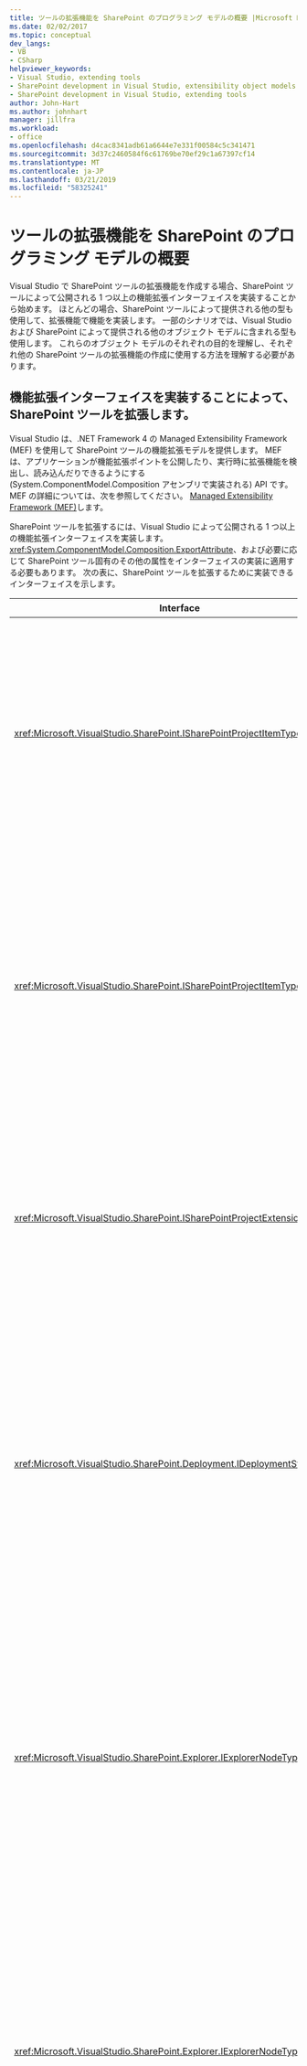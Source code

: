 ```yaml
---
title: ツールの拡張機能を SharePoint のプログラミング モデルの概要 |Microsoft Docs
ms.date: 02/02/2017
ms.topic: conceptual
dev_langs:
- VB
- CSharp
helpviewer_keywords:
- Visual Studio, extending tools
- SharePoint development in Visual Studio, extensibility object models
- SharePoint development in Visual Studio, extending tools
author: John-Hart
ms.author: johnhart
manager: jillfra
ms.workload:
- office
ms.openlocfilehash: d4cac8341adb61a6644e7e331f00584c5c341471
ms.sourcegitcommit: 3d37c2460584f6c61769be70ef29c1a67397cf14
ms.translationtype: MT
ms.contentlocale: ja-JP
ms.lasthandoff: 03/21/2019
ms.locfileid: "58325241"
---
```

# <a name="overview-of-the-programming-model-of-sharepoint-tools-extensions"></a>ツールの拡張機能を SharePoint のプログラミング モデルの概要
  Visual Studio で SharePoint ツールの拡張機能を作成する場合、SharePoint ツールによって公開される 1 つ以上の機能拡張インターフェイスを実装することから始めます。 ほとんどの場合、SharePoint ツールによって提供される他の型も使用して、拡張機能で機能を実装します。 一部のシナリオでは、Visual Studio および SharePoint によって提供される他のオブジェクト モデルに含まれる型も使用します。 これらのオブジェクト モデルのそれぞれの目的を理解し、それぞれ他の SharePoint ツールの拡張機能の作成に使用する方法を理解する必要があります。

## <a name="extend-the-sharepoint-tools-by-implementing-extensibility-interfaces"></a>機能拡張インターフェイスを実装することによって、SharePoint ツールを拡張します。
 Visual Studio は、.NET Framework 4 の Managed Extensibility Framework (MEF) を使用して SharePoint ツールの機能拡張モデルを提供します。 MEF は、アプリケーションが機能拡張ポイントを公開したり、実行時に拡張機能を検出し、読み込んだりできるようにする (System.ComponentModel.Composition アセンブリで実装される) API です。 MEF の詳細については、次を参照してください。 [Managed Extensibility Framework &#40;MEF&#41;](/dotnet/framework/mef/index)します。

 SharePoint ツールを拡張するには、Visual Studio によって公開される 1 つ以上の機能拡張インターフェイスを実装します。 <xref:System.ComponentModel.Composition.ExportAttribute>、および必要に応じて SharePoint ツール固有のその他の属性をインターフェイスの実装に適用する必要もあります。 次の表に、SharePoint ツールを拡張するために実装できるインターフェイスを示します。

|Interface|説明|
|---------------|-----------------|
|<xref:Microsoft.VisualStudio.SharePoint.ISharePointProjectItemTypeProvider>|このインターフェイスは、新しい種類の SharePoint プロジェクト項目を定義する際に実装します。 例については、「[方法: SharePoint プロジェクト項目の種類定義](../sharepoint/how-to-define-a-sharepoint-project-item-type.md)します。|
|<xref:Microsoft.VisualStudio.SharePoint.ISharePointProjectItemTypeExtension>|このインターフェイスは、Visual Studio に既にインストールされている SharePoint プロジェクト項目の種類を拡張する場合に実装します。 例については、「[方法: SharePoint プロジェクト項目の拡張機能作成](../sharepoint/how-to-create-a-sharepoint-project-item-extension.md)です。|
|<xref:Microsoft.VisualStudio.SharePoint.ISharePointProjectExtension>|このインターフェイスは、SharePoint プロジェクトを拡張する場合に実装します。 例については、「[方法: SharePoint プロジェクト拡張機能作成](../sharepoint/how-to-create-a-sharepoint-project-extension.md)です。|
|<xref:Microsoft.VisualStudio.SharePoint.Deployment.IDeploymentStep>|SharePoint プロジェクト項目を配置または取り消すときに実行できる新しい配置手順を定義するには、このインターフェイスを実装します。 例については、「[チュートリアル: SharePoint プロジェクトのカスタム配置手順の作成](../sharepoint/walkthrough-creating-a-custom-deployment-step-for-sharepoint-projects.md)です。|
|<xref:Microsoft.VisualStudio.SharePoint.Explorer.IExplorerNodeTypeExtension>|既存のノードを拡張するには、このインターフェイスを実装、 **SharePoint 接続**内のノード、**サーバー エクスプ ローラー**ウィンドウ。 例については、「[方法: サーバー エクスプ ローラーでの SharePoint ノードを拡張](../sharepoint/how-to-extend-a-sharepoint-node-in-server-explorer.md)します。|
|<xref:Microsoft.VisualStudio.SharePoint.Explorer.IExplorerNodeTypeProvider>|ノードの下の新しい型を定義するには、このインターフェイスを実装、 **SharePoint 接続**内のノード、**サーバー エクスプ ローラー**ウィンドウ。 例については、「[方法: サーバー エクスプ ローラーでの SharePoint ノードを拡張](../sharepoint/how-to-extend-a-sharepoint-node-in-server-explorer.md)します。|
|<xref:Microsoft.VisualStudio.SharePoint.Validation.IFeatureValidationRule>|カスタムのフィーチャー検証規則を定義するには、このインターフェイスを実装します。 例については、「[方法: SharePoint ソリューションの検証規則を使用したカスタムのフィーチャーとパッケージの作成](../sharepoint/how-to-create-custom-feature-and-package-validation-rules-for-sharepoint-solutions.md)です。|
|<xref:Microsoft.VisualStudio.SharePoint.Validation.IPackageValidationRule>|カスタムのパッケージ検証規則を定義するには、このインターフェイスを実装します。 例については、「[方法: SharePoint ソリューションの検証規則を使用したカスタムのフィーチャーとパッケージの作成](../sharepoint/how-to-create-custom-feature-and-package-validation-rules-for-sharepoint-solutions.md)です。|

 SharePoint ツールの拡張機能を実装したら、拡張機能アセンブリを Visual Studio 拡張機能 (VSIX) のパッケージに配置し、Visual Studio が拡張機能を検出し、読み込むことができるようにする必要があります。 詳細については、次を参照してください。 [Visual Studio の SharePoint ツールの拡張機能を展開](../sharepoint/deploying-extensions-for-the-sharepoint-tools-in-visual-studio.md)します。

## <a name="understand-the-object-models-that-you-use-in-sharepoint-tools-extensions"></a>SharePoint ツール拡張機能で使用するオブジェクト モデルを理解します。
 SharePoint ツールの拡張機能を作成するときに使用できるいくつかのオブジェクト モデルを次に示します。

-   *SharePoint ツールのオブジェクト モデル*します。 このオブジェクト モデルには、SharePoint ツールの拡張機能を作成するために実装する機能拡張インターフェイスと、その他の関連する型が用意されています。

-   *Visual Studio オートメーションとの統合オブジェクト モデル*します。 これらのオブジェクト モデルを使用して、SharePoint ツールのオブジェクト モデルの範囲を超える Visual Studio の機能にアクセスします。

    > [!NOTE]
    >  SharePoint ツールのオブジェクト モデルに存在するいくつかのオブジェクトは、SharePoint プロジェクト サービスを使用して、Visual Studio のオートメーション オブジェクト モデルおよび Visual Studio の統合オブジェクト モデルのオブジェクトに変換できます。それとは逆方向の変換も可能です。 詳細については、次を参照してください。 [SharePoint プロジェクト システムの種類とその他の Visual Studio プロジェクトの種類間で変換](../sharepoint/converting-between-sharepoint-project-system-types-and-other-visual-studio-project-types.md)します。

-   *SharePoint サーバーとクライアント オブジェクト モデル*します。 これらのオブジェクト モデルを使用して、SharePoint サイトに変更を加えたり、SharePoint ツールの拡張機能のコンテキストから SharePoint サイトのデータを取得したりします。

### <a name="sharepoint-tools-object-model"></a>SharePoint ツールのオブジェクト モデル
 SharePoint ツールの各拡張機能では、SharePoint ツールのオブジェクト モデルの型を使用して、拡張機能の主要な動作と機能が定義されます。 次の表では、それらを含むアセンブリをこのオブジェクト モデルに含まれている名前空間について説明します。

#### <a name="microsoftvisualstudiosharepointdll"></a>Microsoft.VisualStudio.SharePoint.dll

|名前空間|説明|
|-|-|
|<xref:Microsoft.VisualStudio.SharePoint>|SharePoint プロジェクト システムを拡張および自動化するために使用する型があります。 たとえば、組み込みの SharePoint プロジェクトやプロジェクト項目を拡張できるほか、独自のプロジェクト項目を作成することもできます。 詳細については、次を参照してください。 [SharePoint プロジェクト システムを拡張](../sharepoint/extending-the-sharepoint-project-system.md)します。|
|<xref:Microsoft.VisualStudio.SharePoint.Deployment>|独自の配置手順や配置構成の作成など、SharePoint プロジェクトの配置プロセスを拡張するために使用する型があります。 詳細については、次を参照してください。 [SharePoint の拡張のパッケージ化と配置](../sharepoint/extending-sharepoint-packaging-and-deployment.md)します。|
|<xref:Microsoft.VisualStudio.SharePoint.Explorer>|使用の下のノードを拡張する型が含まれています、 **SharePoint 接続**内のノード、**サーバー エクスプ ローラー**ウィンドウ、またはノードの新しい型を定義します。 詳細については、次を参照してください。[サーバー エクスプ ローラーで、SharePoint 接続 ノードを拡張](../sharepoint/extending-the-sharepoint-connections-node-in-server-explorer.md)します。|
|<xref:Microsoft.VisualStudio.SharePoint.Features>|SharePoint プロジェクトのフィーチャーの定義にアクセスするために使用する型があります。|
|<xref:Microsoft.VisualStudio.SharePoint.Packages>|SharePoint ソリューションのパッケージ定義にアクセスするために使用する型があります。|
|<xref:Microsoft.VisualStudio.SharePoint.Validation>|SharePoint プロジェクトの機能およびパッケージ検証動作をカスタマイズするために使用する型があります。 詳細については、「[方法 :SharePoint ソリューションの検証規則を使用したカスタムのフィーチャーとパッケージの作成](../sharepoint/how-to-create-custom-feature-and-package-validation-rules-for-sharepoint-solutions.md)です。|

#### <a name="microsoftvisualstudiosharepointcommandsdll"></a>Microsoft.VisualStudio.SharePoint.Commands.dll

|名前空間|説明|
|-|-|
|<xref:Microsoft.VisualStudio.SharePoint.Commands>|カスタムの作成に使用できる型を含む*SharePoint コマンド*します。 SharePoint コマンドは、SharePoint のサーバー オブジェクト モデルに対する呼び出しを SharePoint ツールの拡張機能から行うメソッドです。 詳細については、次を参照してください。[の SharePoint オブジェクト モデルを呼び出す](../sharepoint/calling-into-the-sharepoint-object-models.md)します。|

#### <a name="microsoftvisualstudiosharepointexplorerextensionsdll"></a>Microsoft.VisualStudio.SharePoint.Explorer.Extensions.dll

|名前空間|説明|
|-|-|
|<xref:Microsoft.VisualStudio.SharePoint.Explorer.Extensions>|組み込みに関する情報の取得に使用できる型を含む**サーバー エクスプ ローラー**リスト、フィールド、またはコンテンツの種類を表すノードなどの SharePoint サイト上の個々 のコンポーネントを表すノード。 詳細については、次を参照してください。[サーバー エクスプ ローラーで、SharePoint 接続 ノードを拡張](../sharepoint/extending-the-sharepoint-connections-node-in-server-explorer.md)します。|

### <a name="visual-studio-automation-object-model"></a>Visual Studio オートメーション オブジェクト モデル
 Visual Studio のオートメーション オブジェクト モデルには、Visual Studio のプロジェクトおよび IDE を自動化するために使用できる API が用意されています。 SharePoint プロジェクトに限定されないプロジェクト関連のタスクや、Visual Studio の全般的なオートメーション タスクを実行するには、Visual Studio のオブジェクト モデルを使用します。 このオブジェクト モデルは、以前から Visual Studio のアドインやマクロで使用されていましたが、SharePoint ツールの拡張機能で使用することもできます。

 Visual Studio オートメーション オブジェクト モデルの主要部分が定義されている、 *EnvDTE.dll*アセンブリ。 *EnvDTE\\\<バージョン > .dll*アセンブリは、Visual Studio の特定のバージョンで導入された追加の機能を提供します。 これらのアセンブリは、Visual Studio に属しています。

 オートメーション オブジェクト モデルの詳細については、次を参照してください。 [Visual Studio SDK リファレンス](../extensibility/visual-studio-sdk-reference.md)します。

### <a name="visual-studio-integration-object-model"></a>Visual Studio の統合オブジェクト モデル
 統合オブジェクト モデルを作成して、Visual Studio に機能を追加するために使用できる Api を提供する、 *VSPackage*します。 VSPackage は、カスタム機能 (ツール ウィンドウ、エディター、デザイナー、サービス、プロジェクトなど) を提供することによって Visual Studio IDE を拡張するモジュールです。

 組み込みの SharePoint ツールと組み合わせて使用する新しい Visual Studio 機能を追加するには、統合オブジェクト モデルを使用します。 たとえば、SharePoint サイトのカスタム動作を表すカスタム SharePoint プロジェクト項目を作成する場合、そのカスタム動作のデザイナーを実装する VSPackage を作成することもできます。 カスタム動作を表すプロジェクト項目にショートカット メニュー項目を追加して、カスタム アクションをデザイナーを関連付けることができます**ソリューション エクスプ ローラー**します。 そのショートカット メニューを開き、デザイナーを開くことができます (カスタム動作プロジェクト項目を右クリックしてまたは選択するかを選択し、 **shift キーを押し**+**F10**キー) しを選択**オープン**します。

 このオブジェクト モデルは、Visual Studio SDK に付属の一連のアセンブリで定義されています。 このオブジェクト モデルでは、メインのアセンブリのものが*Microsoft.VisualStudio.Shell.11.0.dll*、 *Microsoft.VisualStudio.Shell.Interop.dll*、および*Microsoft.visualstudio.ole.interop.dll が含まれます*します。

 統合オブジェクト モデルの詳細については、次を参照してください。[オートメーション モデルの概要](../extensibility/internals/automation-model-overview.md)と[Visual Studio SDK リファレンス](../extensibility/visual-studio-sdk-reference.md)します。

### <a name="sharepoint-object-models"></a>SharePoint オブジェクト モデル
 SharePoint ツールの拡張機能から SharePoint の API を使用して、SharePoint サイトに変更を加えたり、SharePoint サイトからデータを取得したりできます。 [!INCLUDE[wss_14_long](../sharepoint/includes/wss-14-long-md.md)] および [!INCLUDE[moss_14_long](../sharepoint/includes/moss-14-long-md.md)] には、オブジェクト モデルが 2 種類あります。サーバー オブジェクト モデルとクライアント オブジェクト モデルです。

 どちらのオブジェクト モデルの API も SharePoint ツールの拡張機能から使用できます。ただし、SharePoint ツールの拡張機能からこれらのオブジェクト モデルを使用する場合、それぞれ長所と短所があります。 詳細については、次を参照してください。[の SharePoint オブジェクト モデルを呼び出す](../sharepoint/calling-into-the-sharepoint-object-models.md)します。

|オブジェクト モデル|説明|
|------------------|-----------------|
|サーバー オブジェクト モデル|サーバー オブジェクト モデルを使用すると、[!INCLUDE[wss_14_long](../sharepoint/includes/wss-14-long-md.md)] および [!INCLUDE[moss_14_long](../sharepoint/includes/moss-14-long-md.md)] が公開しているすべての機能をプログラムから使用することができます。 このオブジェクト モデルは、SharePoint サーバー上で動作する SharePoint ソリューションから使用することを前提に設計されています。 このオブジェクト モデルの大部分がで定義されている、 *Microsoft.SharePoint.dll*アセンブリ。 サーバー オブジェクト モデルの詳細については、次を参照してください。 [SharePoint Foundation サーバー側オブジェクト モデルを使用して](http://go.microsoft.com/fwlink/?LinkId=177796)します。|
|クライアント オブジェクト モデル|クライアント オブジェクト モデルは、リモート クライアントまたはリモート サーバーの SharePoint データとの相互運用に使用できるサーバー オブジェクト モデルのサブセットです。 一般的なタスクに必要なラウンド トリップの回数を最小限に抑えるようにデザインされています。 クライアント オブジェクト モデルの大部分がで定義されている、 *Microsoft.SharePoint.Client.dll*と*Microsoft.SharePoint.Client.Runtime.dll*アセンブリ。 クライアント オブジェクト モデルの詳細については、次を参照してください。[マネージ クライアント オブジェクト モデル](http://go.microsoft.com/fwlink/?LinkId=177797)します。|

## <a name="see-also"></a>関連項目
- [Visual Studio の SharePoint ツールを拡張します。](../sharepoint/extending-the-sharepoint-tools-in-visual-studio.md)
- [SharePoint オブジェクト モデルを呼び出す](../sharepoint/calling-into-the-sharepoint-object-models.md)
- [SharePoint プロジェクト サービスを使用します。](../sharepoint/using-the-sharepoint-project-service.md)
